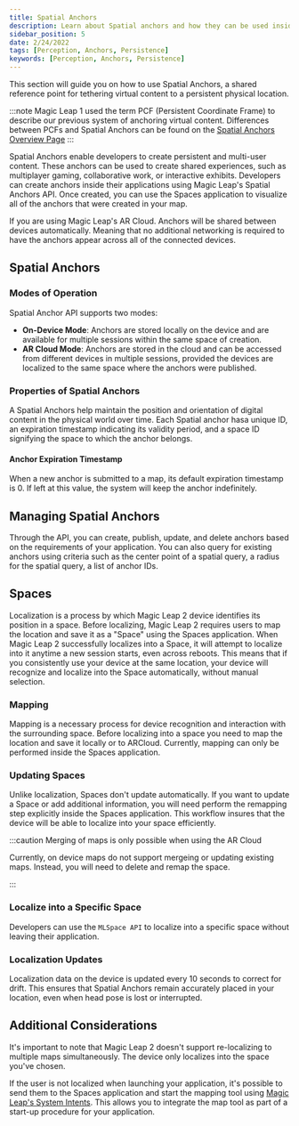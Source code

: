 ```yaml
---
title: Spatial Anchors
description: Learn about Spatial anchors and how they can be used inside your application.
sidebar_position: 5
date: 2/24/2022
tags: [Perception, Anchors, Persistence]
keywords: [Perception, Anchors, Persistence]
---
```


This section will guide you on how to use Spatial Anchors, a shared reference point for tethering virtual content to a persistent physical location.

:::note
Magic Leap 1 used the term PCF (Persistent Coordinate Frame) to describe our previous system of anchoring virtual content. Differences between PCFs and Spatial Anchors can be found on the [Spatial Anchors Overview Page](/docs/guides/unity/perception/anchors/spatial-anchors-overview.md)
:::

Spatial Anchors enable developers to create persistent and multi-user content. These anchors can be used to create shared experiences, such as multiplayer gaming, collaborative work, or interactive exhibits. Developers can create anchors inside their applications using Magic Leap's Spatial Anchors API. Once created, you can use the Spaces application to visualize all of the anchors that were created in your map.

If you are using Magic Leap's AR Cloud. Anchors will be shared between devices automatically. Meaning that no additional networking is required to have the anchors appear across all of the connected devices.

## Spatial Anchors

### Modes of Operation

Spatial Anchor API supports two modes:

   * **On-Device Mode**: Anchors are stored locally on the device and are available for multiple sessions within the same space of creation.
   * **AR Cloud Mode**: Anchors are stored in the cloud and can be accessed from different devices in multiple sessions, provided the devices are localized to the same space where the anchors were published.

### Properties of Spatial Anchors

A Spatial Anchors help maintain the position and orientation of digital content in the physical world over time. Each Spatial anchor hasa unique ID, an expiration timestamp indicating its validity period, and a space ID signifying the space to which the anchor belongs.

#### Anchor Expiration Timestamp

When a new anchor is submitted to a map, its default expiration timestamp is 0. If left at this value, the system will keep the anchor indefinitely.

## Managing Spatial Anchors

Through the API, you can create, publish, update, and delete anchors based on the requirements of your application. You can also query for existing anchors using criteria such as the center point of a spatial query, a radius for the spatial query, a list of anchor IDs.

## Spaces

Localization is a process by which Magic Leap 2 device identifies its position in a space. Before localizing, Magic Leap 2 requires users to map the location and save it as a "Space" using the Spaces application. When Magic Leap 2 successfully localizes into a Space, it will attempt to localize into it anytime a new session starts, even across reboots. This means that if you consistently use your device at the same location, your device will recognize and localize into the Space automatically, without manual selection.

### Mapping

Mapping is a necessary process for device recognition and interaction with the surrounding space. Before localizing into a space you need to map the location and save it locally or to ARCloud. Currently, mapping can only be performed inside the Spaces application.

### Updating Spaces

Unlike localization, Spaces don't update automatically. If you want to update a Space or add additional information, you will need perform the remapping step explicitly inside the Spaces application. This workflow insures that the device will be able to localize into your space efficiently.

:::caution Merging of maps is only possible when using the AR Cloud

Currently, on device maps do not support mergeing or updating existing maps. Instead, you will need to delete and remap the space.

:::

### Localize into a Specific Space

Developers can use the `MLSpace API` to localize into a specific space without leaving their application.

### Localization Updates

Localization data on the device is updated every 10 seconds to correct for drift. This ensures that Spatial Anchors remain accurately placed in your location, even when head pose is lost or interrupted.


## Additional Considerations

It's important to note that Magic Leap 2 doesn't support re-localizing to multiple maps simultaneously. The device only localizes into the space you've chosen.

If the user is not localized when launching your application, it's possible to send them to the Spaces application and start the mapping tool using [Magic Leap's System Intents](/docs/guides/features/android-intents-overview.md). This allows you to integrate the map tool as part of a start-up procedure for your application.
